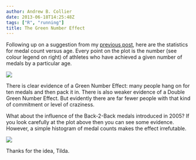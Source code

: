 ```yaml
---
author: Andrew B. Collier
date: 2013-06-18T14:25:48Z
tags: ["R", "running"]
title: The Green Number Effect
---
```


Following up on a suggestion from my [previous post](http://www.exegetic.biz/blog/2013/06/age-distribution-comrades-athletes/), here are the statistics for medal count versus age. <!--more--> Every point on the plot is the number (see colour legend on right) of athletes who have achieved a given number of medals by a particular age.

<img src="/img/2013/06/medal-count-age.png">

There is clear evidence of a Green Number Effect: many people hang on for ten medals and then pack it in. There is also weaker evidence of a Double Green Number Effect. But evidently there are far fewer people with that kind of commitment or level of craziness.

What about the influence of the Back-2-Back medals introduced in 2005? If you look carefully at the plot above then you can see some evidence. However, a simple histogram of medal counts makes the effect irrefutable.

<img src="/img/2013/06/medal-count-histogram.png">

Thanks for the idea, Tilda.
